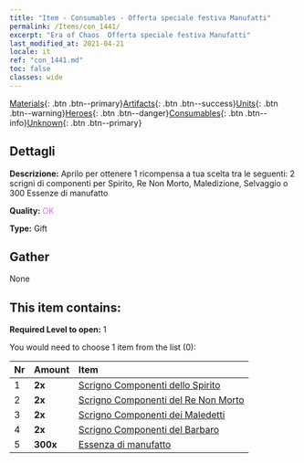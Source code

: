 ```yaml
---
title: "Item - Consumables - Offerta speciale festiva Manufatti"
permalink: /Items/con_1441/
excerpt: "Era of Chaos  Offerta speciale festiva Manufatti"
last_modified_at: 2021-04-21
locale: it
ref: "con_1441.md"
toc: false
classes: wide
---
```

 [Materials](/it/Items/){: .btn .btn--primary}[Artifacts](/it/Items/Artifacts/){: .btn .btn--success}[Units](/it/Items/Units/){: .btn .btn--warning}[Heroes](/it/Items/Heroes/){: .btn .btn--danger}[Consumables](/it/Items/Consumables/){: .btn .btn--info}[Unknown](/it/Items/Unknown/){: .btn .btn--primary}

## Dettagli
 **Descrizione:** Aprilo per ottenere 1 ricompensa a tua scelta tra le seguenti: 2 scrigni di componenti per Spirito, Re Non Morto, Maledizione, Selvaggio o 300 Essenze di manufatto

 **Quality:** <span style="color: #DA70D6">OK</span>

 **Type:** Gift

## Gather

  None

## This item contains:

 **Required Level to open:** 1

 You would need to choose 1 item from the list (0):

  | Nr | Amount |     Item    |
  |:---|:-------|:------------|
  | 1 |  **2x** | [Scrigno Componenti dello Spirito](/it/Items/con_1339/) |  | 
  | 2 |  **2x** | [Scrigno Componenti del Re Non Morto](/it/Items/con_1340/) |  | 
  | 3 |  **2x** | [Scrigno Componenti dei Maledetti](/it/Items/con_1341/) |  | 
  | 4 |  **2x** | [Scrigno Componenti del Barbaro](/it/Items/con_1342/) |  | 
  | 5 |  **300x** | [Essenza di manufatto](/it/Items/con_905/) |  | 
